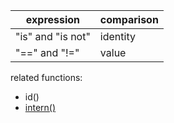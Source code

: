 
expression | comparison
--- | ---
"is" and "is not" | identity
"==" and "!=" | value

related functions:
- id()
- <a href="https://stackabuse.com/guide-to-string-interning-in-python/">intern()</a>
